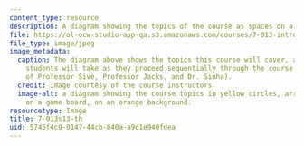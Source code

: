 ```yaml
---
content_type: resource
description: A diagram showing the topics of the course as spaces on a game board.
file: https://ol-ocw-studio-app-qa.s3.amazonaws.com/courses/7-013-introductory-biology-spring-2013/5745f4c9014744cb840aa9d1e940fdea_7-013s13-th.jpg
file_type: image/jpeg
image_metadata:
  caption: The diagram above shows the topics this course will cover, and the journey
    students will take as they proceed sequentially through the course (Image courtesy
    of Professor Sive, Professor Jacks, and Dr. Sinha).
  credit: Image courtesy of the course instructors.
  image-alt: a diagram showing the course topics in yellow circles, arranged as spaces
    on a game board, on an orange background.
resourcetype: Image
title: 7-013s13-th
uid: 5745f4c9-0147-44cb-840a-a9d1e940fdea
---
```

